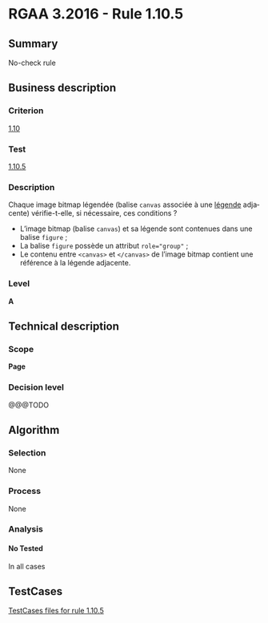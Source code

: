 # RGAA 3.2016 - Rule 1.10.5

## Summary
No-check rule


## Business description

### Criterion
[1.10](http://references.modernisation.gouv.fr/rgaa-accessibilite/2016/criteres.html#crit-1-10)

### Test
[1.10.5](http://references.modernisation.gouv.fr/rgaa-accessibilite/2016/criteres.html#test-1-10-5)

### Description
<div lang="fr">Chaque image <span lang="en">bitmap</span> l&#xE9;gend&#xE9;e (balise <code lang="en">canvas</code> associ&#xE9;e &#xE0; une <a href="http://references.modernisation.gouv.fr/rgaa-accessibilite/2016/glossaire.html#lgende-dimage">l&#xE9;gende</a> adjacente) v&#xE9;rifie-t-elle, si n&#xE9;cessaire, ces conditions&nbsp;? <ul><li>L&#x2019;image <span lang="en">bitmap</span> (balise <code lang="en">canvas</code>) et sa l&#xE9;gende sont contenues dans une balise <code lang="en">figure</code>&nbsp;;</li> <li>La balise <code lang="en">figure</code> poss&#xE8;de un attribut <code lang="en">role="group"</code>&nbsp;;</li> <li>Le contenu entre <code lang="en">&lt;canvas&gt;</code> et <code lang="en">&lt;/canvas&gt;</code> de l&#x2019;image <span lang="en">bitmap</span> contient une r&#xE9;f&#xE9;rence &#xE0; la l&#xE9;gende adjacente.</li> </ul></div>

### Level
**A**


## Technical description

### Scope
**Page**

### Decision level
@@@TODO


## Algorithm

### Selection
None

### Process
None

### Analysis

#### No Tested
In all cases


##  TestCases

[TestCases files for rule 1.10.5](https://github.com/Asqatasun/Asqatasun/tree/develop/rules/rules-rgaa3.2016/src/test/resources/testcases/rgaa32016/Rgaa32016Rule011005/)


